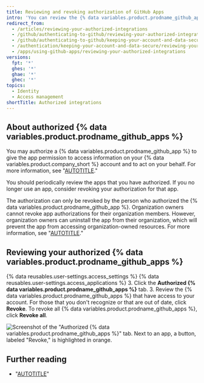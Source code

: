 ```yaml
---
title: Reviewing and revoking authorization of GitHub Apps
intro: 'You can review the {% data variables.product.prodname_github_apps %} that you have authorized, and you can revoke your authorization.'
redirect_from:
  - /articles/reviewing-your-authorized-integrations
  - /github/authenticating-to-github/reviewing-your-authorized-integrations
  - /github/authenticating-to-github/keeping-your-account-and-data-secure/reviewing-your-authorized-integrations
  - /authentication/keeping-your-account-and-data-secure/reviewing-your-authorized-integrations
  - /apps/using-github-apps/reviewing-your-authorized-integrations
versions:
  fpt: '*'
  ghes: '*'
  ghae: '*'
  ghec: '*'
topics:
  - Identity
  - Access management
shortTitle: Authorized integrations
---
```


## About authorized {% data variables.product.prodname_github_apps %}

You may authorize a {% data variables.product.prodname_github_app %} to give the app permission to access information on your {% data variables.product.company_short %} account and to act on your behalf. For more information, see "[AUTOTITLE](/apps/using-github-apps/authorizing-github-apps)."

You should periodically review the apps that you have authorized. If you no longer use an app, consider revoking your authorization for that app.

The authorization can only be revoked by the person who authorized the {% data variables.product.prodname_github_app %}. Organization owners cannot revoke app authorizations for their organization members. However, organization owners can uninstall the app from their organization, which will prevent the app from accessing organization-owned resources. For more information, see "[AUTOTITLE](/organizations/managing-programmatic-access-to-your-organization/reviewing-github-apps-installed-in-your-organization)."

## Reviewing your authorized {% data variables.product.prodname_github_apps %}

{% data reusables.user-settings.access_settings %}
{% data reusables.user-settings.access_applications %}
3. Click the **Authorized {% data variables.product.prodname_github_apps %}** tab.
3. Review the {% data variables.product.prodname_github_apps %} that have access to your account. For those that you don't recognize or that are out of date, click **Revoke**. To revoke all {% data variables.product.prodname_github_apps %}, click **Revoke all**.

   ![Screenshot of the "Authorized {% data variables.product.prodname_github_apps %}" tab. Next to an app, a button, labeled "Revoke," is highlighted in orange.](/assets/images/help/settings/revoke-github-app.png)

## Further reading

- "[AUTOTITLE](/apps/oauth-apps/using-oauth-apps/reviewing-your-authorized-applications-oauth)"
